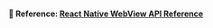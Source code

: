 #### 🔎 Reference: [React Native WebView API Reference](https://github.com/react-native-webview/react-native-webview/blob/master/docs/Reference.md)
